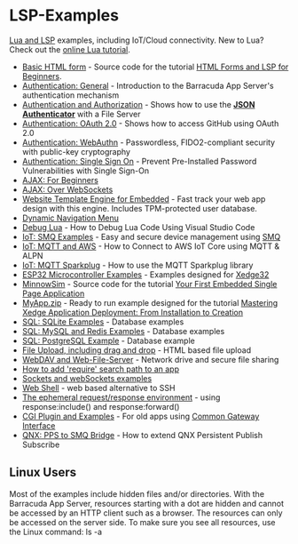 # LSP-Examples
 [Lua and LSP](https://realtimelogic.com/products/lua-server-pages/) examples, including IoT/Cloud connectivity. New to Lua? Check out the [online Lua tutorial](https://tutorial.realtimelogic.com/).


* [Basic HTML form](html-form) - Source code for the tutorial [HTML Forms and LSP for Beginners](https://makoserver.net/articles/HTML-Forms-and-LSP-for-Beginners).
* [Authentication: General](authentication) - Introduction to the Barracuda App Server's authentication mechanism
* [Authentication and Authorization](JSON-File-Server) - Shows how to use the **[JSON Authenticator](https://realtimelogic.com/ba/doc/en/lua/lua.html#ba_create_jsonuser)** with a File Server
* [Authentication: OAuth 2.0](oauth) - Shows how to access GitHub using OAuth 2.0
* [Authentication: WebAuthn](WebAuthn) - Passwordless, FIDO2-compliant security with public-key cryptography
* [Authentication: Single Sign On](fs-sso) - Prevent Pre-Installed Password Vulnerabilities with Single Sign-On
* [AJAX: For Beginners](AJAX)
* [AJAX: Over WebSockets](AJAX-Over-WebSockets)
* [Website Template Engine for Embedded](Light-Dashboard) - Fast track your web app design with this engine. Includes TPM-protected user database.
* [Dynamic Navigation Menu](Dynamic-Nav-Menu)
* [Debug Lua](Lua-Debug) - How to Debug Lua Code Using Visual Studio Code
* [IoT: SMQ Examples](SMQ-examples) - Easy and secure device management using [SMQ](https://realtimelogic.com/ba/doc/?url=SMQ.html)
* [IoT: MQTT and AWS](AWS-MQTT) - How to Connect to AWS IoT Core using MQTT & ALPN
* [IoT: MQTT Sparkplug](Sparkplug) - How to use the MQTT Sparkplug library
* [ESP32 Microcontroller Examples](ESP32) - Examples designed for [Xedge32](https://realtimelogic.com/downloads/bas/ESP32/)
* [MinnowSim](MinnowSim) - Source code for the tutorial [Your First Embedded Single Page Application](https://realtimelogic.com/articles/Your-First-Embedded-Single-Page-Application)
* [MyApp.zip](MyApp.zip) - Ready to run example designed for the tutorial [Mastering Xedge Application Deployment: From Installation to Creation](https://realtimelogic.com/articles/Mastering-Xedge-Application-Deployment-From-Installation-to-Creation)
* [SQL: SQLite Examples](SQLite) - Database examples
* [SQL: MySQL and Redis Examples](MysqlAndRedis) - Database examples
* [SQL: PostgreSQL Example](PostgreSQL) - Database example
* [File Upload, including drag and drop](upload) - HTML based file upload
* [WebDAV and Web-File-Server](File-Server) - Network drive and secure file sharing
* [How to add 'require' search path to an app](require-test)
* [Sockets and webSockets examples](socket-examples)
* [Web Shell](Web-Shell) - web based alternative to SSH
* [The ephemeral request/response environment](command-env) - using response:include() and response:forward()
* [CGI Plugin and Examples](CGI) - For old apps using [Common Gateway Interface](https://realtimelogic.com/articles/Barracuda-Server-versus-CGI)
* [QNX: PPS to SMQ Bridge](QNX/PPS) -  How to extend QNX Persistent Publish Subscribe

## Linux Users

Most of the examples include hidden files and/or directories. With the
Barracuda App Server, resources starting with a dot are hidden and
cannot be accessed by an HTTP client such as a browser. The resources
can only be accessed on the server side. To make sure you see all
resources, use the Linux command: ls -a
